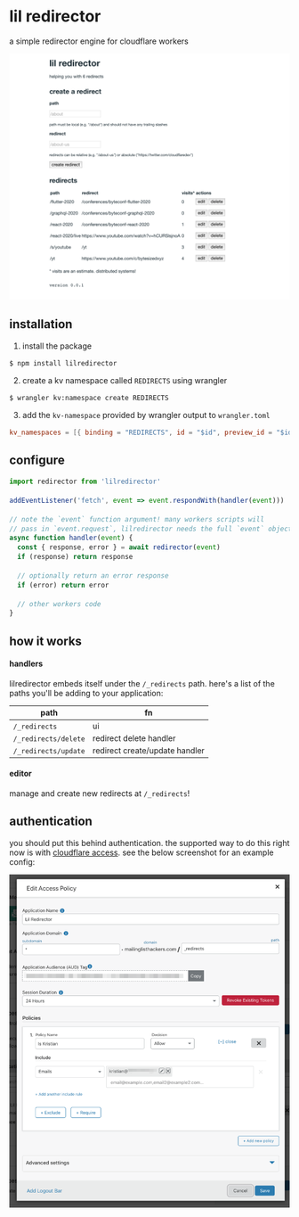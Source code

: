 # lil redirector

a simple redirector engine for cloudflare workers

![demo](./.github/demo.png)

## installation

1. install the package

```bash
$ npm install lilredirector
```

2. create a kv namespace called `REDIRECTS` using wrangler

```bash
$ wrangler kv:namespace create REDIRECTS
```

3. add the `kv-namespace` provided by wrangler output to `wrangler.toml`

```toml
kv_namespaces = [{ binding = "REDIRECTS", id = "$id", preview_id = "$id" }]
```

## configure

```javascript
import redirector from 'lilredirector'

addEventListener('fetch', event => event.respondWith(handler(event)))

// note the `event` function argument! many workers scripts will
// pass in `event.request`, lilredirector needs the full `event` object
async function handler(event) {
  const { response, error } = await redirector(event)
  if (response) return response

  // optionally return an error response
  if (error) return error

  // other workers code
}
```

## how it works

#### handlers

lilredirector embeds itself under the `/_redirects` path. here's a list of the paths you'll be adding to your application:

| path                 | fn                             |
| -------------------- | ------------------------------ |
| `/_redirects`        | ui                             |
| `/_redirects/delete` | redirect delete handler        |
| `/_redirects/update` | redirect create/update handler |

#### editor

manage and create new redirects at `/_redirects`!

## authentication

you should put this behind authentication. the supported way to do this right now is with [cloudflare access](https://teams.cloudflare.com/access/). see the below screenshot for an example config:

![access setup](./.github/access-preview.png)
